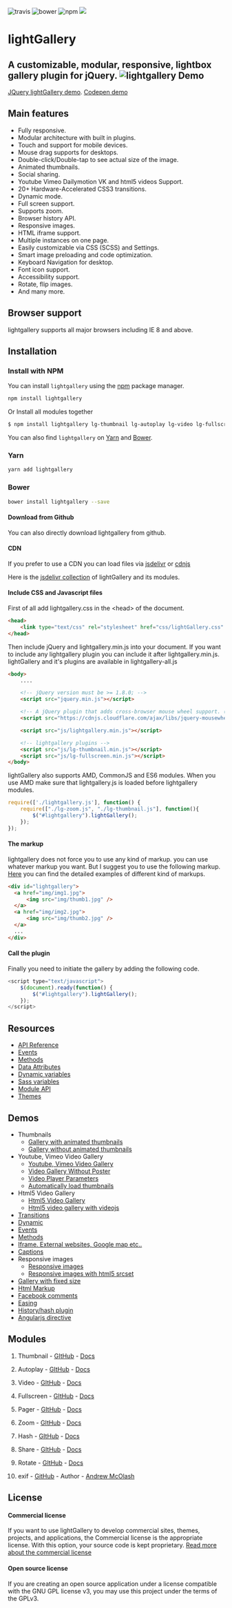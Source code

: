 ![travis](https://travis-ci.org/sachinchoolur/lightGallery.svg?branch=master)
![bower](https://img.shields.io/bower/v/lightgallery.svg)
![npm](https://img.shields.io/npm/v/lightgallery.svg)
[![](https://data.jsdelivr.com/v1/package/npm/lightgallery/badge)](https://www.jsdelivr.com/package/npm/lightgallery)

# lightGallery
A customizable, modular, responsive, lightbox gallery plugin for jQuery.
![lightgallery](https://raw.githubusercontent.com/sachinchoolur/lightGallery/master/lib/lg.png)
Demo
---
[JQuery lightGallery demo](http://sachinchoolur.github.io/lightGallery/). [Codepen demo](http://codepen.io/sachinchoolur/details/QjLNMM/) 

Main features
---

* Fully responsive.
* Modular architecture with built in plugins.
* Touch and support for mobile devices.
* Mouse drag supports for desktops.
* Double-click/Double-tap to see actual size of the image.
* Animated thumbnails.
* Social sharing.
* Youtube Vimeo Dailymotion VK and html5 videos Support.
* 20+ Hardware-Accelerated CSS3 transitions.
* Dynamic mode.
* Full screen support.
* Supports zoom.
* Browser history API.
* Responsive images.
* HTML iframe support.
* Multiple instances on one page.
* Easily customizable via CSS (SCSS) and Settings.
* Smart image preloading and code optimization.
* Keyboard Navigation for desktop.
* Font icon support.
* Accessibility support.
* Rotate, flip images.
* And many more.
 
Browser support
---
lightgallery supports all major browsers including IE 8 and above.


Installation
---

### Install with NPM

You can install `lightgallery` using the [npm](https://www.npmjs.com/) package manager.

```sh
npm install lightgallery
```

Or Install all modules together

```sh
$ npm install lightgallery lg-thumbnail lg-autoplay lg-video lg-fullscreen lg-pager lg-zoom lg-hash lg-share lg-rotate
```

You can also find `lightgallery` on [Yarn](https://yarnpkg.com/) and [Bower](http://bower.io).
### Yarn
```sh
yarn add lightgallery
```
### Bower

```sh
bower install lightgallery --save
```
#### Download from Github

You can also directly download lightgallery from github.

#### CDN
If you prefer to use a CDN you can load files via [jsdelivr](https://www.jsdelivr.com/projects/lightgallery) or [cdnjs](https://cdnjs.com/libraries/lightgallery)

Here is the [jsdelivr collection](https://cdn.jsdelivr.net/combine/npm/lightgallery,npm/lg-autoplay,npm/lg-fullscreen,npm/lg-hash,npm/lg-pager,npm/lg-share,npm/lg-thumbnail,npm/lg-video,npm/lg-zoom) of lightGallery and its modules.

#### Include CSS and Javascript files
First of all add lightgallery.css in the &lt;head&gt; of the document.
``` html
<head>
    <link type="text/css" rel="stylesheet" href="css/lightGallery.css" /> 
</head>
```
Then include jQuery and lightgallery.min.js into your document.
If you want to include any lightgallery plugin you can include it after lightgallery.min.js.
lightGallery and it's plugins are available in lightgallery-all.js
``` html
<body>
    ....

    <!-- jQuery version must be >= 1.8.0; -->
    <script src="jquery.min.js"></script>

    <!-- A jQuery plugin that adds cross-browser mouse wheel support. (Optional) -->
    <script src="https://cdnjs.cloudflare.com/ajax/libs/jquery-mousewheel/3.1.13/jquery.mousewheel.min.js"></script>

    <script src="js/lightgallery.min.js"></script>

    <!-- lightgallery plugins -->
    <script src="js/lg-thumbnail.min.js"></script>
    <script src="js/lg-fullscreen.min.js"></script>
</body>  
```
lightGallery also supports AMD, CommonJS and ES6 modules.
When you use AMD make sure that lightgallery.js is loaded before lightgallery modules.
```js
require(['./lightgallery.js'], function() {
    require(["./lg-zoom.js", "./lg-thumbnail.js"], function(){
        $("#lightgallery").lightGallery(); 
    });
});
```
#### The markup
lightgallery does not force you to use any kind of markup. you can use whatever markup you want. But I suggest you to use the following markup. [Here](http://sachinchoolur.github.io/lightGallery/demos/html-markup.html) you can find the detailed examples of different kind of markups.
``` html
<div id="lightgallery">
  <a href="img/img1.jpg">
      <img src="img/thumb1.jpg" />
  </a>
  <a href="img/img2.jpg">
      <img src="img/thumb2.jpg" />
  </a>
  ...
</div>
```
#### Call the plugin
Finally you need to initiate the gallery by adding the following code.
``` javascript
<script type="text/javascript">
    $(document).ready(function() {
        $("#lightgallery").lightGallery(); 
    });
</script>
```

Resources
----
* [API Reference](http://sachinchoolur.github.io/lightGallery/docs/api.html)
* [Events](http://sachinchoolur.github.io/lightGallery/docs/api.html#events)
* [Methods](http://sachinchoolur.github.io/lightGallery/docs/api.html#methods)
* [Data Attributes](http://sachinchoolur.github.io/lightGallery/docs/api.html#attributes)
* [Dynamic variables](http://sachinchoolur.github.io/lightGallery/docs/api.html#dynamic)
* [Sass variables](http://sachinchoolur.github.io/lightGallery/docs/api.html#sass)
* [Module API](http://sachinchoolur.github.io/lightGallery/docs/plugin-api.html)
* [Themes](http://sachinchoolur.github.io/lightGallery/themes/)

Demos 
----
* Thumbnails
  * [Gallery with animated thumbnails](http://sachinchoolur.github.io/lightGallery/demos/) 
  * [Gallery without animated thumbnails](http://sachinchoolur.github.io/lightGallery/demos/#normal-thumb) 
* Youtube, Vimeo Video Gallery
  * [Youtube, Vimeo Video Gallery](http://sachinchoolur.github.io/lightGallery/demos/videos.html)
  * [Video Gallery Without Poster](http://sachinchoolur.github.io/lightGallery/demos/videos.html#video-without-poster)
  * [Video Player Parameters](http://sachinchoolur.github.io/lightGallery/demos/videos.html#video-player-param)
  * [Automatically load thumbnails](http://sachinchoolur.github.io/lightGallery/demos/videos.html#auto-thumb)
* Html5 Video Gallery
  * [Html5 Video Gallery](http://sachinchoolur.github.io/lightGallery/demos/html5-videos.html)
  * [Html5 video gallery with videojs](http://sachinchoolur.github.io/lightGallery/demos/html5-videos.html#video-without-poster)
* [Transitions](http://sachinchoolur.github.io/lightGallery/demos/transitions.html)
* [Dynamic](http://sachinchoolur.github.io/lightGallery/demos/dynamic.html)
* [Events](http://sachinchoolur.github.io/lightGallery/demos/events.html)
* [Methods](http://sachinchoolur.github.io/lightGallery/demos/methods.html)
* [Iframe. External websites, Google map etc..](http://sachinchoolur.github.io/lightGallery/demos/iframe.html)
* [Captions](http://sachinchoolur.github.io/lightGallery/demos/captions.html)
* Responsive images
  * [Responsive images](http://sachinchoolur.github.io/lightGallery/demos/responsive.html)
  * [Responsive images with html5 srcset](http://sachinchoolur.github.io/lightGallery/demos/responsive.html#srcset-demo)
* [Gallery with fixed size](http://sachinchoolur.github.io/lightGallery/demos/fixed-size.html)
* [Html Markup](http://sachinchoolur.github.io/lightGallery/demos/html-markup.html)
* [Facebook comments](http://sachinchoolur.github.io/lightGallery/demos/comment-box.html)
* [Easing](http://sachinchoolur.github.io/lightGallery/demos/easing.html)
* [History/hash plugin](http://sachinchoolur.github.io/lightGallery/demos/hash.html)
* [Angularjs directive](http://sachinchoolur.github.io/lightGallery/demos/angularjs.html)

Modules
----
1. Thumbnail - [GItHub](https://github.com/sachinchoolur/lg-thumbnail) - [Docs](https://sachinchoolur.github.io/lightGallery/docs/api.html#lg-thumbnial)
2. Autoplay - [GItHub](https://github.com/sachinchoolur/lg-autoplay) - [Docs](https://sachinchoolur.github.io/lightGallery/docs/api.html#lg-autoplay)
3. Video - [GItHub](https://github.com/sachinchoolur/lg-video) - [Docs](https://sachinchoolur.github.io/lightGallery/docs/api.html#lg-video)
4. Fullscreen - [GItHub](https://github.com/sachinchoolur/lg-fullscreen) - [Docs](https://sachinchoolur.github.io/lightGallery/docs/api.html#lg-fullscreen)
5. Pager - [GItHub](https://github.com/sachinchoolur/lg-pager) - [Docs](https://sachinchoolur.github.io/lightGallery/docs/api.html#lg-pager)
6. Zoom - [GItHub](https://github.com/sachinchoolur/lg-zoom) - [Docs](https://sachinchoolur.github.io/lightGallery/docs/api.html#lg-zoom)
7. Hash - [GItHub](https://github.com/sachinchoolur/lg-hash) - [Docs](https://sachinchoolur.github.io/lightGallery/docs/api.html#lg-hash)
8. Share - [GItHub](https://github.com/sachinchoolur/lg-share) - [Docs](https://sachinchoolur.github.io/lightGallery/docs/api.html#lg-share)
8. Rotate - [GItHub](https://github.com/sachinchoolur/lg-rotate) - [Docs](https://sachinchoolur.github.io/lightGallery/docs/api.html#lg-rotate)

9. exif - [GitHub](https://github.com/amcolash/lg-exif) - Author - [Andrew McOlash
](https://github.com/amcolash)

License
---

#### Commercial license
If you want to use lightGallery to develop commercial sites, themes, projects, and applications, the Commercial license is the appropriate license. With this option, your source code is kept proprietary. [Read more about the commercial license](http://sachinchoolur.github.io/lightGallery/docs/license.html)

#### Open source license

If you are creating an open source application under a license compatible with the GNU GPL license v3, you may use this project under the terms of the GPLv3.

